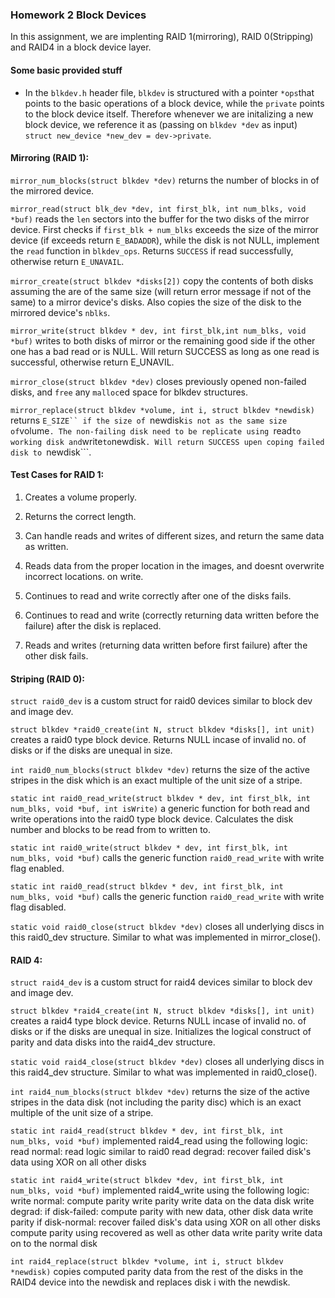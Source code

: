 ### Homework 2 Block Devices

In this assignment, we are implenting RAID 1(mirroring), RAID 0(Stripping) and RAID4 in a block device layer.

#### Some basic provided stuff
- In the  ```blkdev.h``` header file, ```blkdev``` is structured with a pointer ```*ops```that points to the basic operations of a block device, while the ```private``` points to the block device itself. Therefore whenever we are initalizing a new block device, we reference it as (passing on ```blkdev *dev``` as input) ```struct new_device *new_dev = dev->private```.

#### Mirroring (RAID 1):

```mirror_num_blocks(struct blkdev *dev)``` returns the number of blocks in of the mirrored device.

```mirror_read(struct blk_dev *dev, int first_blk, int num_blks, void *buf)``` reads the ```len``` sectors into the buffer for the two disks of the mirror device.
First checks if ```first_blk + num_blks``` exceeds the size of the mirror device (if exceeds return ```E_BADADDR```), while the disk is not NULL, implement the ```read``` function in ```blkdev_ops```. Returns ```SUCCESS``` if read successfully, otherwise return ```E_UNAVAIL```.

```mirror_create(struct blkdev *disks[2])``` copy the contents of both disks assuming the are of the same size (will return error message if not of the same) to a mirror device's disks. Also copies the size of the disk to the mirrored device's ```nblks```.

```mirror_write(struct blkdev * dev, int first_blk,int num_blks, void *buf)``` writes to both disks of mirror or the remaining good side if the other one has a bad read or is NULL. Will return SUCCESS as long as one read is successful, otherwise return E_UNAVIL.

```mirror_close(struct blkdev *dev)``` closes previously opened non-failed disks, and ```free``` any ```malloc```ed space for blkdev structures.
 
```mirror_replace(struct blkdev *volume, int i, struct blkdev *newdisk)``` returns ```E_SIZE`` if the size of ```newdisk``` is not as the same size of ```volume```. The non-failing disk need to be replicate using ```read``` to working disk and ```write``` to ```newdisk```. Will return SUCCESS upen coping failed disk to ```newdisk```.
 
 
 #### Test Cases for RAID 1:
 
1. Creates a volume properly.

2. Returns the correct length.

3. Can handle reads and writes of different sizes, and return the same data as written.

4. Reads data from the proper location in the images, and doesnt overwrite incorrect locations. on write.

5. Continues to read and write correctly after one of the disks fails.

6. Continues to read and write (correctly returning data written before the failure) after the disk is replaced.

7. Reads and writes (returning data written before first failure) after the other disk fails.
 
#### Striping (RAID 0):
```struct raid0_dev``` is a custom struct for raid0 devices similar to block dev and image dev.

```struct blkdev *raid0_create(int N, struct blkdev *disks[], int unit)``` creates a raid0 type block device. Returns NULL incase of invalid no. of disks or if the disks are unequal in size.

```int raid0_num_blocks(struct blkdev *dev)``` returns the size of the active stripes in the disk which is an exact multiple of the unit size of a stripe.

```static int raid0_read_write(struct blkdev * dev, int first_blk, int num_blks, void *buf, int isWrite)``` a generic function for both read and write operations into the raid0 type block device. Calculates the disk number and blocks to be read from to written to.

```static int raid0_write(struct blkdev * dev, int first_blk, int num_blks, void *buf)``` calls the generic function ```raid0_read_write``` with write flag enabled.

```static int raid0_read(struct blkdev * dev, int first_blk, int num_blks, void *buf)``` calls the generic function ```raid0_read_write``` with write flag disabled.

```static void raid0_close(struct blkdev *dev)``` closes all underlying discs in this raid0_dev structure. Similar to what was implemented in mirror_close().


#### RAID 4:
```struct raid4_dev``` is a custom struct for raid4 devices similar to block dev and image dev.

```struct blkdev *raid4_create(int N, struct blkdev *disks[], int unit)``` creates a raid4 type block device. Returns NULL incase of invalid no. of disks or if the disks are unequal in size. Initializes the logical construct of parity and data disks into the raid4_dev structure.

```static void raid4_close(struct blkdev *dev)``` closes all underlying discs in this raid4_dev structure. Similar to what was implemented in raid0_close().

```int raid4_num_blocks(struct blkdev *dev)``` returns the size of the active stripes in the data disk (not including the parity disc) which is an exact multiple of the unit size of a stripe.

```static int raid4_read(struct blkdev * dev, int first_blk, int num_blks, void *buf)``` implemented raid4_read using the following logic:
				read normal:
					read logic similar to raid0
				read degrad:
					recover failed disk's data using XOR on all other disks

```static int raid4_write(struct blkdev *dev, int first_blk, int num_blks, void *buf)``` implemented raid4_write using the following logic:
				write normal:
					compute parity 
					write parity
					write data on the data disk
				write degrad:
					if disk-failed:
						compute parity with new data, other disk data
						write parity
					if disk-normal:
						recover failed disk's data using XOR on all other disks
						compute parity using recovered as well as other data
						write parity
						write data on to the normal disk

```int raid4_replace(struct blkdev *volume, int i, struct blkdev *newdisk)``` copies computed parity data from the rest of the disks in the RAID4 device into the newdisk and replaces disk i with the newdisk.